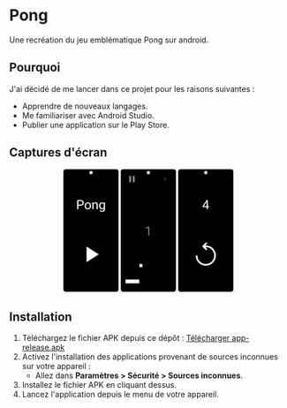 # Pong
Une recréation du jeu emblématique Pong sur android.

## Pourquoi
J'ai décidé de me lancer dans ce projet pour les raisons suivantes :
- Apprendre de nouveaux langages.
- Me familiariser avec Android Studio.
- Publier une application sur le Play Store.

## Captures d'écran

<div align="center">
  <img src="screenshots/menu_accueil.png" alt="Menu Accueil" width="100">
  <img src="screenshots/jeu.png" alt="Jeu" width="100">
  <img src="screenshots/menu_fin.png" alt="Menu Fin" width="100">
</div>

## Installation
1. Téléchargez le fichier APK depuis ce dépôt :
   [Télécharger app-release.apk](releases/app-v1.6-release.apk)
2. Activez l'installation des applications provenant de sources inconnues sur votre appareil :
   - Allez dans **Paramètres > Sécurité > Sources inconnues**.
3. Installez le fichier APK en cliquant dessus.
4. Lancez l'application depuis le menu de votre appareil.
